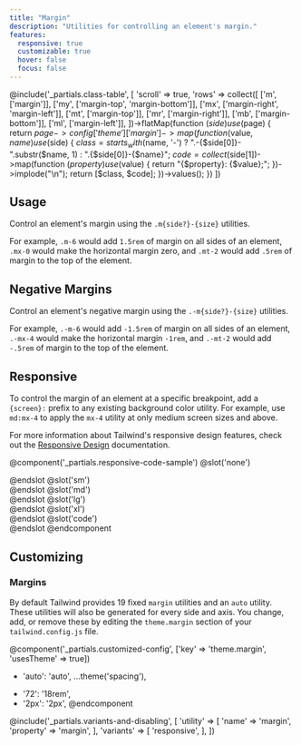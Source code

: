 ```yaml
---
title: "Margin"
description: "Utilities for controlling an element's margin."
features:
  responsive: true
  customizable: true
  hover: false
  focus: false
---
```


@include('_partials.class-table', [
  'scroll' => true,
  'rows' => collect([
    ['m', ['margin']],
    ['my', ['margin-top', 'margin-bottom']],
    ['mx', ['margin-right', 'margin-left']],
    ['mt', ['margin-top']],
    ['mr', ['margin-right']],
    ['mb', ['margin-bottom']],
    ['ml', ['margin-left']],
  ])->flatMap(function ($side) use ($page) {
    return $page->config['theme']['margin']->map(function ($value, $name) use ($side) {
      $class = starts_with($name, '-')
        ? ".-{$side[0]}-".substr($name, 1)
        : ".{$side[0]}-{$name}";
      $code = collect($side[1])->map(function ($property) use ($value) {
        return "{$property}: {$value};";
      })->implode("\n");
      return [$class, $code];
    })->values();
  })
])

## Usage

Control an element's margin using the `.m{side?}-{size}` utilities.

For example, `.m-6` would add `1.5rem` of margin on all sides of an element, `.mx-0` would make the horizontal margin zero, and `.mt-2` would add `.5rem` of margin to the top of the element.

## Negative Margins

Control an element's negative margin using the `.-m{side?}-{size}` utilities.

For example, `.-m-6` would add `-1.5rem` of margin on all sides of an element, `.-mx-4` would make the horizontal margin `-1rem`, and `.-mt-2` would add `-.5rem` of margin to the top of the element.

## Responsive

To control the margin of an element at a specific breakpoint, add a `{screen}:` prefix to any existing background color utility. For example, use `md:mx-4` to apply the `mx-4` utility at only medium screen sizes and above.

For more information about Tailwind's responsive design features, check out the [Responsive Design](/docs/responsive-design) documentation.

@component('_partials.responsive-code-sample')
@slot('none')
<div class="bg-orange-400 flex">
  <div class="bg-gray-200 flex-1"></div>
  <div class="bg-gray-600 w-12 h-12 m-0"></div>
  <div class="bg-gray-200 flex-1"></div>
</div>
@endslot
@slot('sm')
<div class="bg-orange-400 flex">
  <div class="bg-gray-200 flex-1"></div>
  <div class="bg-gray-600 w-12 h-12 ml-4"></div>
  <div class="bg-gray-200 flex-1"></div>
</div>
@endslot
@slot('md')
<div class="bg-orange-400 flex">
  <div class="bg-gray-200 flex-1"></div>
  <div class="bg-gray-600 w-12 h-12 ml-4 mr-4"></div>
  <div class="bg-gray-200 flex-1"></div>
</div>
@endslot
@slot('lg')
<div class="bg-orange-400 flex">
  <div class="bg-gray-200 flex-1"></div>
  <div class="bg-gray-600 w-12 h-12 ml-4 mr-4 mt-4"></div>
  <div class="bg-gray-200 flex-1"></div>
</div>
@endslot
@slot('xl')
<div class="bg-orange-400 flex">
  <div class="bg-gray-200 flex-1"></div>
  <div class="bg-gray-600 w-12 h-12 ml-4 mr-4 mt-4 mb-4"></div>
  <div class="bg-gray-200 flex-1"></div>
</div>
@endslot
@slot('code')
<div class="bg-orange-400 flex">
  <!-- ... -->
  <div class="none:m-0 sm:ml-4 md:mr-4 lg:mt-4 xl:mb-4 ..."></div>
  <!-- ... -->
</div>
@endslot
@endcomponent

## Customizing

### Margins

By default Tailwind provides 19 fixed `margin` utilities and an `auto` utility. These utilities will also be generated for every side and axis. You change, add, or remove these by editing the `theme.margin` section of your `tailwind.config.js` file.

@component('_partials.customized-config', ['key' => 'theme.margin', 'usesTheme' => true])
- 'auto': 'auto',
  ...theme('spacing'),
+ '72': '18rem',
+ '2px': '2px',
@endcomponent

@include('_partials.variants-and-disabling', [
    'utility' => [
        'name' => 'margin',
        'property' => 'margin',
    ],
    'variants' => [
        'responsive',
    ],
])

